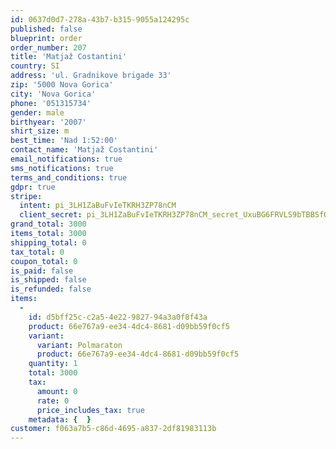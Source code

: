 ```yaml
---
id: 0637d0d7-278a-43b7-b315-9055a124295c
published: false
blueprint: order
order_number: 207
title: 'Matjaž Costantini'
country: SI
address: 'ul. Gradnikove brigade 33'
zip: '5000 Nova Gorica'
city: 'Nova Gorica'
phone: '051315734'
gender: male
birthyear: '2007'
shirt_size: m
best_time: 'Nad 1:52:00'
contact_name: 'Matjaž Costantini'
email_notifications: true
sms_notifications: true
terms_and_conditions: true
gdpr: true
stripe:
  intent: pi_3LH1ZaBuFvIeTKRH3ZP78nCM
  client_secret: pi_3LH1ZaBuFvIeTKRH3ZP78nCM_secret_UxuBG6FRVLS9bTBBSfQL6e7dC
grand_total: 3000
items_total: 3000
shipping_total: 0
tax_total: 0
coupon_total: 0
is_paid: false
is_shipped: false
is_refunded: false
items:
  -
    id: d5bff25c-c2a5-4e22-9827-94a3a0f8f43a
    product: 66e767a9-ee34-4dc4-8681-d09bb59f0cf5
    variant:
      variant: Polmaraton
      product: 66e767a9-ee34-4dc4-8681-d09bb59f0cf5
    quantity: 1
    total: 3000
    tax:
      amount: 0
      rate: 0
      price_includes_tax: true
    metadata: {  }
customer: f063a7b5-c86d-4695-a837-2df81983113b
---
```

